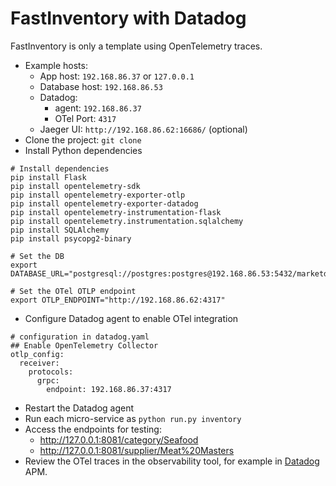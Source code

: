 # FastInventory with Datadog

FastInventory is only a template using OpenTelemetry traces.

* Example hosts: 
  * App host: `192.168.86.37` or `127.0.0.1`
  * Database host: `192.168.86.53`
  * Datadog:
    * agent: `192.168.86.37`
    * OTel Port: `4317`
  * Jaeger UI: `http://192.168.86.62:16686/` (optional)
* Clone the project: `git clone`
* Install Python dependencies
```commandline
# Install dependencies
pip install Flask
pip install opentelemetry-sdk
pip install opentelemetry-exporter-otlp
pip install opentelemetry-exporter-datadog
pip install opentelemetry-instrumentation-flask
pip install opentelemetry.instrumentation.sqlalchemy
pip install SQLAlchemy
pip install psycopg2-binary

# Set the DB
export DATABASE_URL="postgresql://postgres:postgres@192.168.86.53:5432/marketdb"

# Set the OTel OTLP endpoint
export OTLP_ENDPOINT="http://192.168.86.62:4317"
```
* Configure Datadog agent to enable OTel integration
```commandline
# configuration in datadog.yaml
## Enable OpenTelemetry Collector
otlp_config:
  receiver:
    protocols:
      grpc:
        endpoint: 192.168.86.37:4317
```
* Restart the Datadog agent
* Run each micro-service as `python run.py inventory`
* Access the endpoints for testing:
  * http://127.0.0.1:8081/category/Seafood
  * http://127.0.0.1:8081/supplier/Meat%20Masters
* Review the OTel traces in the observability tool, for example in [Datadog](https://app.datadoghq.com/apm/home) APM.